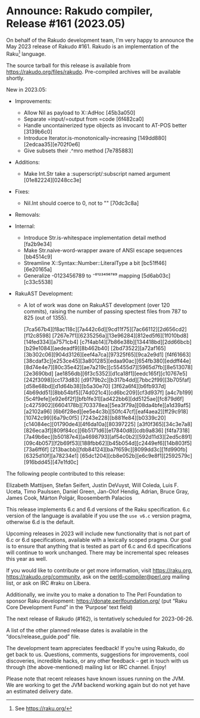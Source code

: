 # Announce: Rakudo compiler, Release #161 (2023.05)

On behalf of the Rakudo development team, I’m very happy to announce the
May 2023 release of Rakudo #161. Rakudo is an implementation of
the Raku[^1] language.

The source tarball for this release is available from
<https://rakudo.org/files/rakudo>.
Pre-compiled archives will be available shortly.

New in 2023.05:

+ Improvements:
    + Allow Nil as payload to X::AdHoc [45b3a050]
    + Separate =input/=output from =code [6f482ca0]
    + Handle uncontainerized type objects as invocant to AT-POS better
      [3139b6c0]
    + Introduce Iterator.is-monotonically-increasing [149dd880][2edcaa35][e702f0e6]
    + Give subsets their .^mro method [7e785883]

+ Additions:
    + Make Int.Str take a :superscript/:subscript named argument [01e82224][0248cc3e]

+ Fixes:
    + Nil.Int should coerce to 0, not to "" [70dc3c8a]

+ Removals:

+ Internal:
    + Introduce Str.is-whitespace implementation detail method [fa2b9e34]
    + Make Str.naive-word-wrapper aware of ANSI escape sequences [bb4514c9]
    + Streamline X::Syntax::Number::LiteralType a bit [bc51ff46][6e20165a]
    + Generalize -0123456789 to ⁻⁰¹²³⁴⁵⁶⁷⁸⁹ mapping [5d6ab03c][c33c5538]

+ RakuAST Development:

    + A lot of work was done on RakuAST development (over 120 commits), raising
      the number of passing spectest files from 787 to 825 (out of 1355).

      [7ca567b4][f8ac118c][7a442c6d][9cd11f75][7ac66112][2d656cd2][f12c8598]
      [7267e7f1][6235256a][13e96284][812ed5f6][1f010bd8][14fed334][a7571cb4]
      [c7f4ab14][7b86e38b][134418bd][2dd66bcb][b29e1084][aedeadf9][8b462b40]
      [2bd73522][a72af165][3b302c06][904d3126][eef4a7ca][97325f65][9ca2e9d1]
      [f4f61663][38cdaf3c][e253ce45][3a801285][edaa90ac][654fb380][eddff44e]
      [8d74e4e7][80c35e42][ae7a219c][c55455d7][5965d7fb][8e513078][2e3690bd]
      [ae1856db][6f3c5352][d1ca18f1][eedc165f][c10767e5][242f3098][cc173d83]
      [d9179b2c][b317b4dd][7bbc2f99][3b705faf][d58e68bd][d1d64b38][b5a30e70]
      [3f62a6f4][b6fb937d][4b69dd51][8bb54bf5][74d021c4][cd6bc209][cf3d937f]
      [a4c7b199][5c4f9efe][e92e6f2f][bfb1fe31][ad422bb6][dd5125ae][fc879d6f]
      [c4275902][6604178b][703378ea][5ea3f79a][08da4bfe][a1d39af5][a2102a96]
      [6b6f28ed][ee5e4c3b][50fc47cf][eaf4aea2][ff29c918][10742c99][6a79c0f5]
      [7243e228][b881fe84][b0339c20][c14084ec][01790de4][4f6da10a][80397225]
      [a3f0f365][34c3e7a8][826eca3f][809f84cc][6b5171d6][e17840d8][cdb9a836]
      [f4fa7318][7a49b6ec][b50187e4][a4698793][af54c0b2][592d11d3][2ed5c891]
      [09c4b057][f2b69f53][188fbb62][b45b054d][c2449ef6][14b803f5][73a6ff6f]
      [213bacbb][fdb84124][ba7f659c][8099dd3c][1fd990fb][6325d10f][a78234e1]
      [65dc1204][cb8e052b][e6c9e8f1][2592579c][916bdd45][47e1fd0c]

The following people contributed to this release:

Elizabeth Mattijsen, Stefan Seifert, Justin DeVuyst, Will Coleda,
Luis F. Uceta, Timo Paulssen, Daniel Green, Jan-Olof Hendig, Adrian,
Bruce Gray, James Cook, Márton Polgár, Roosemberth Palacios

This release implements 6.c and 6.d versions of the Raku specification.
6.c version of the language is available if you use the `use v6.c`
version pragma, otherwise 6.d is the default.

Upcoming releases in 2023 will include new functionality that is not
part of 6.c or 6.d specifications, available with a lexically scoped
pragma. Our goal is to ensure that anything that is tested as part of
6.c and 6.d specifications will continue to work unchanged. There may
be incremental spec releases this year as well.

If you would like to contribute or get more information, visit
<https://raku.org>, <https://rakudo.org/community>, ask on the
<perl6-compiler@perl.org> mailing list, or ask on IRC #raku on Libera.

Additionally, we invite you to make a donation to The Perl Foundation
to sponsor Raku development: <https://donate.perlfoundation.org/>
(put “Raku Core Development Fund” in the ‘Purpose’ text field)

The next release of Rakudo (#162), is tentatively scheduled for 2023-06-26.

A list of the other planned release dates is available in the
“docs/release_guide.pod” file.

The development team appreciates feedback! If you’re using Rakudo, do
get back to us. Questions, comments, suggestions for improvements, cool
discoveries, incredible hacks, or any other feedback – get in touch with
us through (the above-mentioned) mailing list or IRC channel. Enjoy!

Please note that recent releases have known issues running on the JVM.
We are working to get the JVM backend working again but do not yet have
an estimated delivery date.

[^1]: See <https://raku.org/>
